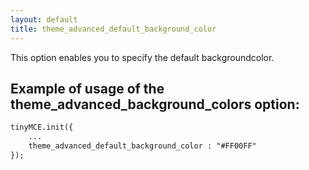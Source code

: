 ```yaml
---
layout: default
title: theme_advanced_default_background_color
---
```


This option enables you to specify the default backgroundcolor.

## Example of usage of the theme_advanced_background_colors option:

```html
tinyMCE.init({
	...
	theme_advanced_default_background_color : "#FF00FF"
});

```